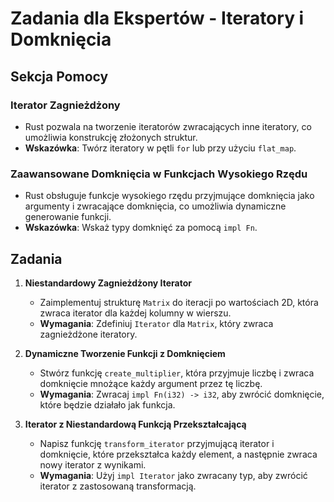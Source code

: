 # Zadania dla Ekspertów - Iteratory i Domknięcia

## Sekcja Pomocy

### Iterator Zagnieżdżony
- Rust pozwala na tworzenie iteratorów zwracających inne iteratory, co umożliwia konstrukcję złożonych struktur.
- **Wskazówka**: Twórz iteratory w pętli `for` lub przy użyciu `flat_map`.

### Zaawansowane Domknięcia w Funkcjach Wysokiego Rzędu
- Rust obsługuje funkcje wysokiego rzędu przyjmujące domknięcia jako argumenty i zwracające domknięcia, co umożliwia dynamiczne generowanie funkcji.
- **Wskazówka**: Wskaż typy domknięć za pomocą `impl Fn`.

## Zadania

1. **Niestandardowy Zagnieżdżony Iterator**
    - Zaimplementuj strukturę `Matrix` do iteracji po wartościach 2D, która zwraca iterator dla każdej kolumny w wierszu.
    - **Wymagania**: Zdefiniuj `Iterator` dla `Matrix`, który zwraca zagnieżdżone iteratory.

2. **Dynamiczne Tworzenie Funkcji z Domknięciem**
    - Stwórz funkcję `create_multiplier`, która przyjmuje liczbę i zwraca domknięcie mnożące każdy argument przez tę liczbę.
    - **Wymagania**: Zwracaj `impl Fn(i32) -> i32`, aby zwrócić domknięcie, które będzie działało jak funkcja.

3. **Iterator z Niestandardową Funkcją Przekształcającą**
    - Napisz funkcję `transform_iterator` przyjmującą iterator i domknięcie, które przekształca każdy element, a następnie zwraca nowy iterator z wynikami.
    - **Wymagania**: Użyj `impl Iterator` jako zwracany typ, aby zwrócić iterator z zastosowaną transformacją.
